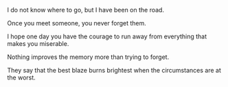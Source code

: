 I do not know where to go, but I have been on the road.

Once you meet someone, you never forget them.

I hope one day you have the courage to run away from everything that makes you miserable.

Nothing improves the memory more than trying to forget.

They say that the best blaze burns brightest when the circumstances are at the worst.
